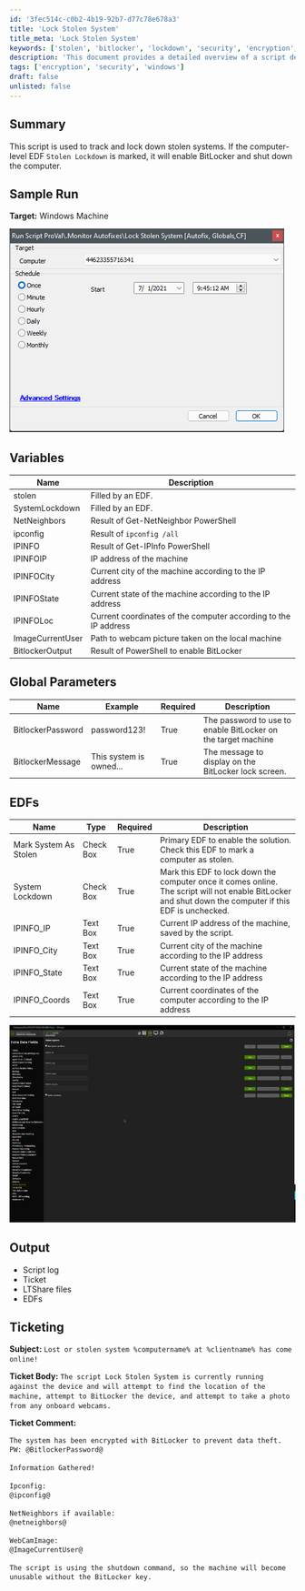 ```yaml
---
id: '3fec514c-c0b2-4b19-92b7-d77c78e678a3'
title: 'Lock Stolen System'
title_meta: 'Lock Stolen System'
keywords: ['stolen', 'bitlocker', 'lockdown', 'security', 'encryption', 'tracking', 'windows']
description: 'This document provides a detailed overview of a script designed to track and lock down stolen systems. It outlines the script functionality, sample runs, variables, global parameters, and the ticketing process for reporting stolen devices.'
tags: ['encryption', 'security', 'windows']
draft: false
unlisted: false
---
```


## Summary

This script is used to track and lock down stolen systems. If the computer-level EDF `Stolen Lockdown` is marked, it will enable BitLocker and shut down the computer.

## Sample Run

**Target:** Windows Machine

![Sample Run Image](../../../static/img/Lock-Stolen-System/image_1.png)

## Variables

| Name              | Description                                          |
|-------------------|------------------------------------------------------|
| stolen            | Filled by an EDF.                                   |
| SystemLockdown    | Filled by an EDF.                                   |
| NetNeighbors       | Result of Get-NetNeighbor PowerShell                |
| ipconfig          | Result of `ipconfig /all`                           |
| IPINFO            | Result of Get-IPInfo PowerShell                     |
| IPINFOIP         | IP address of the machine                           |
| IPINFOCity       | Current city of the machine according to the IP address |
| IPINFOState      | Current state of the machine according to the IP address |
| IPINFOLoc        | Current coordinates of the computer according to the IP address |
| ImageCurrentUser  | Path to webcam picture taken on the local machine   |
| BitlockerOutput   | Result of PowerShell to enable BitLocker            |

## Global Parameters

| Name                | Example        | Required | Description                                             |
|---------------------|----------------|----------|---------------------------------------------------------|
| BitlockerPassword    | password123!   | True     | The password to use to enable BitLocker on the target machine |
| BitlockerMessage     | This system is owned... | True     | The message to display on the BitLocker lock screen.   |

## EDFs

| Name                       | Type       | Required | Description                                                                                     |
|----------------------------|------------|----------|-------------------------------------------------------------------------------------------------|
| Mark System As Stolen      | Check Box  | True     | Primary EDF to enable the solution. Check this EDF to mark a computer as stolen.               |
| System Lockdown             | Check Box  | True     | Mark this EDF to lock down the computer once it comes online. The script will not enable BitLocker and shut down the computer if this EDF is unchecked. |
| IPINFO_IP                  | Text Box   | True     | Current IP address of the machine, saved by the script.                                       |
| IPINFO_City                | Text Box   | True     | Current city of the machine according to the IP address                                       |
| IPINFO_State               | Text Box   | True     | Current state of the machine according to the IP address                                      |
| IPINFO_Coords             | Text Box   | True     | Current coordinates of the computer according to the IP address                               |

![EDFs Image](../../../static/img/Lock-Stolen-System/image_2.png)

## Output

- Script log
- Ticket
- LTShare files
- EDFs

## Ticketing

**Subject:** `Lost or stolen system %computername% at %clientname% has come online!`

**Ticket Body:** `The script Lock Stolen System is currently running against the device and will attempt to find the location of the machine, attempt to BitLocker the device, and attempt to take a photo from any onboard webcams.`

**Ticket Comment:**

```
The system has been encrypted with BitLocker to prevent data theft.
PW: @BitlockerPassword@

Information Gathered!

Ipconfig:
@ipconfig@

NetNeighbors if available:
@netneighbors@

WebCamImage:
@ImageCurrentUser@

The script is using the shutdown command, so the machine will become unusable without the BitLocker key.
```


